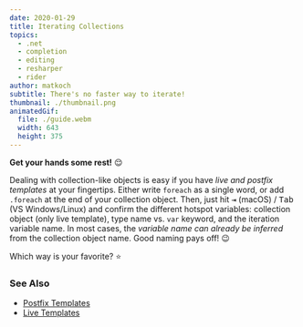 ```yaml
---
date: 2020-01-29
title: Iterating Collections
topics:
  - .net
  - completion
  - editing
  - resharper
  - rider
author: matkoch
subtitle: There's no faster way to iterate!
thumbnail: ./thumbnail.png
animatedGif:
  file: ./guide.webm
  width: 643
  height: 375
---
```


**Get your hands some rest!** 😌

Dealing with collection-like objects is easy if you have _live and postfix templates_ at your fingertips. Either write `foreach` as a single word, or add `.foreach` at the end of your collection object. Then, just hit <kbd>⇥</kbd> (macOS) / <kbd>Tab</kbd> (VS Windows/Linux) and confirm the different hotspot variables: collection object (only live template), type name vs. `var` keyword, and the iteration variable name. In most cases, the _variable name can already be inferred_ from the collection object name. Good naming pays off! 😉

Which way is your favorite? ⭐️

### See Also

- [Postfix Templates](https://www.jetbrains.com/help/resharper/Postfix_Templates.html)
- [Live Templates](https://www.jetbrains.com/help/rider/Using_Live_Templates.html)
